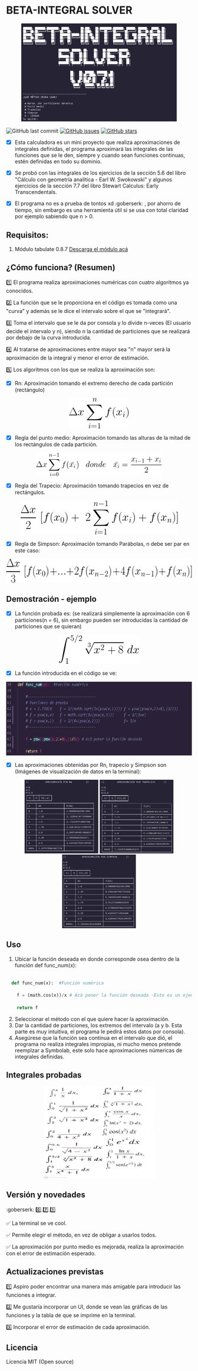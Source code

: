 # BETA-INTEGRAL SOLVER

<p align="center">
    <img width="422" height="266" src=Images/interfaz.PNG>
</p>

<p align="left">
  <!-- Fecha - Último commit -->
  <img alt="GitHub last commit" src="https://img.shields.io/github/last-commit/BETAPANDERETA/Calculadora-b-sica-integrales-sencillas?style=for-the-badge">
  <!-- Issues icono -->
  <a href="https://github.com/BETAPANDERETA/Calculadora-b-sica-integrales-sencillas/issues"><img alt="GitHub issues" src="https://img.shields.io/github/issues/BETAPANDERETA/Calculadora-b-sica-integrales-sencillas?style=for-the-badge"></a>
  <!-- Stars icono -->
  <a href="https://github.com/BETAPANDERETA/Calculadora-b-sica-integrales-sencillas/stargazers"><img alt="GitHub stars" src="https://img.shields.io/github/stars/BETAPANDERETA/Calculadora-b-sica-integrales-sencillas?color=yellow&style=for-the-badge"></a>
  <!-- Viendo icono -->
  <!-- Licencia-->
</p>

- [x] Esta calculadora es un mini proyecto que realiza aproximaciones de  integrales definidas,
      el programa aproximará las integrales de las funciones que se le den, siempre y cuando sean funciones continuas, estén definidas en todo su dominio.

- [x] Se probó con  las integrales de los ejercicios de la sección 5.6 del libro "Cálculo con      geometría analítica - Earl W. Swokowski" y algunos ejercicios de la sección 7.7 del libro Stewart Calculus: Early Transcendentals. 

- [x] El programa no es a prueba de tontos xd :goberserk: , por ahorro de tiempo, sin embargo es una herramienta útil si se usa con total claridad por ejemplo sabiendo que n > 0. 


## Requisitos:

1. Módulo tabulate 0.8.7 [Descarga el módulo acá](https://pypi.org/project/tabulate/)

## ¿Cómo funciona? (Resumen)

:one: El programa realiza aproximaciones numéricas con cuatro algoritmos ya conocidos.

:two: La función que se le proporciona en el código es tomada como una "curva" y además se le dice el intervalo sobre el que se "integrará".

:three: Toma el intervalo que se le da por consola y lo divide n-veces (El usuario decide el intervalo y n), siendo n la cantidad de particiones que se realizará por debajo de la curva introducida.

:four: Al tratarse de aproximaciones entre mayor sea "n" mayor será la aproximación de la integral y menor el error de estimación.

:five: Los algoritmos con los que se realiza la aproximación son:

- [x] Rn: Aproximación tomando el extremo derecho de cada partición (rectángulo)

<p align="center">
  <img width="162" height="82" src=Images/Rn.png>
</p>

- [x] Regla del punto medio: Aproximación tomando las alturas de la mitad de los rectángulos de cada partición.

<p align="center">
  <img width="340" height="64" src=Images/Mn.png>
</p>

- [x] Regla del Trapecio: Aproximación tomando trapecios en vez de rectángulos.

<p align="center">
  <img width="427" height="92" src=Images/trapecio.png>
</p>


- [x] Regla de Simpson: Aproximación tomando Parábolas, n debe ser par en este caso:

<p align="center">
  <img width="562" height="65" src=Images/simpson.png>
</p>


## Demostración - ejemplo

- [x] La función probada es:  (se realizará simplemente la aproximación con 6 particiones(n = 6), sin embargo pueden ser introducidas la cantidad de particiones que se quieran)

<p align="center">
  <img width="218" height="79" src=Images/int_ej.png>
</p>

- [x] La función introducida en el código se ve:

<p align="center">
  <img width="600" height="200" src=Images/loc_func.PNG>
</p>

- [x] Las aproximaciones obtenidas por Rn, trapecio y Simpson son (Imágenes de visualización de datos en la terminal):

<p align="center">
  <img width="200" height="200" src=Images/Rn_demo.PNG>
  <img width="200" height="200" src=Images/Trapecios_demo.PNG>
  <img width="200" height="200" src=Images/Simpson_demo.PNG>
</p>

## Uso
1. Ubicar la función deseada en donde corresponde osea dentro de la función def func_num(x):


```python
		
  def func_num(x):  #Función numérica

    f = (math.cos(x))/x # Acá poner la función deseada -Este es un ejemplo

    return f

```

2. Seleccionar el método con el que quiere hacer la aproximación.
3. Dar la cantidad de particiones, los extremos del intervalo (a y b. Esta parte es muy intuitiva, el programa le pedirá estos datos por consola).
4. Asegúrese que la función sea continua en el intervalo que dió, el programa no realiza integrales impropias, ni mucho menos pretende reemplzar a Symbolab, este solo hace aproximaciones númericas de integrales definidas.

## Integrales probadas

<p align="center">
    <img width="300" height="250" src=Images/list_int.jpeg>
</p>

## Versión y novedades

:goberserk: :zero:.:seven:.:one:

:white_check_mark: La terminal se ve cool.

:white_check_mark: Permite elegir el método, en vez de obligar a usarlos todos.

:white_check_mark: La aproximación por punto medio es mejorada, realiza la aproximación con el error de estimación esperado.

## Actualizaciones previstas

:one: Aspiro poder encontrar una manera más amigable para introducir las funciones a integrar.

:two: Me gustaría incorporar un UI, donde se vean las gráficas de las funciones y la tabla de que se imprime en la terminal.

:three: Incorporar el error de estimación de cada aproximación.

## Licencia
Licencia MIT (Open source)